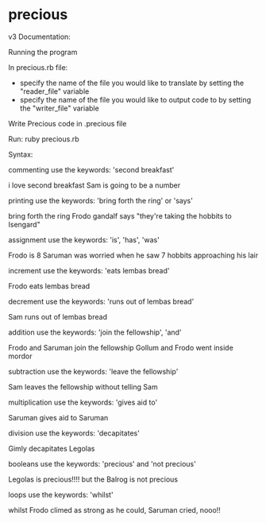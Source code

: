 # precious

v3 Documentation:

Running the program

In precious.rb file:
- specify the name of the file you would like to translate by setting the "reader_file" variable
- specify the name of the file you would like to output code to by setting the "writer_file" variable

Write Precious code in .precious file

Run: ruby precious.rb

Syntax:

commenting
use the keywords: 'second breakfast'

i love second breakfast Sam is going to be a number

printing
use the keywords: 'bring forth the ring' or 'says'

bring forth the ring Frodo
gandalf says "they're taking the hobbits to Isengard"

assignment
use the keywords: 'is', 'has', 'was'

Frodo is 8
Saruman was worried when he saw 7 hobbits approaching his lair

increment
use the keywords: 'eats lembas bread'

Frodo eats lembas bread

decrement
use the keywords: 'runs out of lembas bread'

Sam runs out of lembas bread

addition
use the keywords: 'join the fellowship', 'and'

Frodo and Saruman join the fellowship
Gollum and Frodo went inside mordor

subtraction
use the keywords: 'leave the fellowship'

Sam leaves the fellowship without telling Sam

multiplication
use the keywords: 'gives aid to'

Saruman gives aid to Saruman

division
use the keywords: 'decapitates'

Gimly decapitates Legolas

booleans
use the keywords: 'precious' and 'not precious'

Legolas is precious!!!!
but the Balrog is not precious

loops
use the keywords: 'whilst'

whilst Frodo climed as strong as he could, Saruman cried, nooo!!


